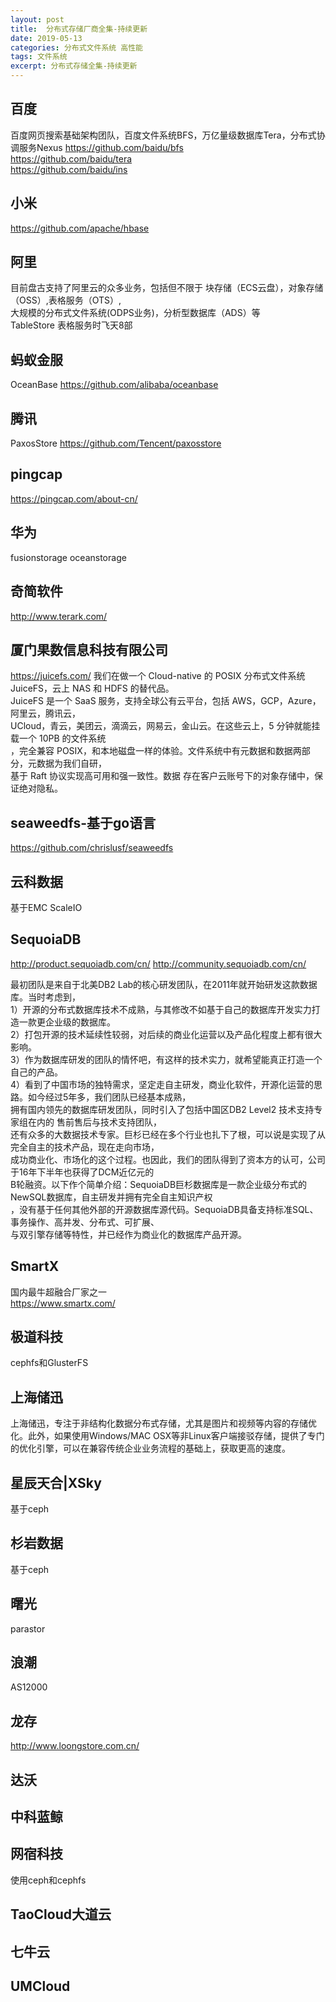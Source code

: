 ```yaml
---
layout: post
title:  分布式存储厂商全集-持续更新
date: 2019-05-13
categories: 分布式文件系统 高性能
tags: 文件系统
excerpt: 分布式存储全集-持续更新
---
```



百度
------
百度网页搜索基础架构团队，百度文件系统BFS，万亿量级数据库Tera，分布式协调服务Nexus
https://github.com/baidu/bfs   
https://github.com/baidu/tera    
https://github.com/baidu/ins     

小米
------
https://github.com/apache/hbase

阿里
------
目前盘古支持了阿里云的众多业务，包括但不限于 块存储（ECS云盘），对象存储（OSS）,表格服务（OTS）,    
大规模的分布式文件系统(ODPS业务)，分析型数据库（ADS）等    
TableStore 表格服务时飞天8部   

蚂蚁金服
------
OceanBase
https://github.com/alibaba/oceanbase

腾讯
------
PaxosStore
https://github.com/Tencent/paxosstore

pingcap
------
https://pingcap.com/about-cn/

华为
------
fusionstorage
oceanstorage


奇简软件
------
http://www.terark.com/

厦门果数信息科技有限公司
------
https://juicefs.com/
我们在做一个 Cloud-native 的 POSIX 分布式文件系统 JuiceFS，云上 NAS 和 HDFS 的替代品。   
JuiceFS 是一个 SaaS 服务，支持全球公有云平台，包括 AWS，GCP，Azure，阿里云，腾讯云，  
UCloud，青云，美团云，滴滴云，网易云，金山云。在这些云上，5 分钟就能挂载一个 10PB 的文件系统    
，完全兼容 POSIX，和本地磁盘一样的体验。文件系统中有元数据和数据两部分，元数据为我们自研，    
基于 Raft 协议实现高可用和强一致性。数据 存在客户云账号下的对象存储中，保证绝对隐私。   

seaweedfs-基于go语言
------
https://github.com/chrislusf/seaweedfs


云科数据
------
基于EMC ScaleIO

SequoiaDB
-----
http://product.sequoiadb.com/cn/
http://community.sequoiadb.com/cn/

最初团队是来自于北美DB2 Lab的核心研发团队，在2011年就开始研发这款数据库。当时考虑到，   
1）开源的分布式数据库技术不成熟，与其修改不如基于自己的数据库开发实力打造一款更企业级的数据库。   
2）打包开源的技术延续性较弱，对后续的商业化运营以及产品化程度上都有很大影响。    
3）作为数据库研发的团队的情怀吧，有这样的技术实力，就希望能真正打造一个自己的产品。   
4）看到了中国市场的独特需求，坚定走自主研发，商业化软件，开源化运营的思路。如今经过5年多，我们团队已经基本成熟，   
   拥有国内领先的数据库研发团队，同时引入了包括中国区DB2 Level2 技术支持专家组在内的 售前售后与技术支持团队，  
   还有众多的大数据技术专家。巨杉已经在多个行业也扎下了根，可以说是实现了从完全自主的技术产品，现在走向市场，   
   成功商业化、市场化的这个过程。也因此，我们的团队得到了资本方的认可，公司于16年下半年也获得了DCM近亿元的     
   B轮融资。以下作个简单介绍：SequoiaDB巨杉数据库是一款企业级分布式的NewSQL数据库，自主研发并拥有完全自主知识产权    
   ，没有基于任何其他外部的开源数据库源代码。SequoiaDB具备支持标准SQL、事务操作、高并发、分布式、可扩展、   
   与双引擎存储等特性，并已经作为商业化的数据库产品开源。   


SmartX
-----
国内最牛超融合厂家之一    
https://www.smartx.com/   


极道科技
------
cephfs和GlusterFS


上海储迅
------
上海储迅，专注于非结构化数据分布式存储，尤其是图片和视频等内容的存储优化。此外，如果使用Windows/MAC OSX等非Linux客户端接驳存储，提供了专门的优化引擎，可以在兼容传统企业业务流程的基础上，获取更高的速度。


星辰天合|XSky
------
基于ceph

杉岩数据
------
基于ceph


曙光
------
parastor

浪潮
-----
AS12000

龙存
-----
http://www.loongstore.com.cn/

达沃
------

中科蓝鲸
------

网宿科技
------
使用ceph和cephfs


TaoCloud大道云
-----


七牛云
------

UMCloud
------






